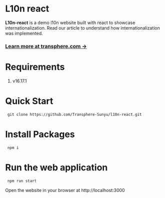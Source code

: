 # L10n react


**L10n-react**  is a demo l10n website built with react to showcase internationalization.
Read our article to understand how internationalization was implemented.

### [Learn more at transphere.com &rarr;](https://www.transphere.com/)

# Requirements
1. v16.17.1

# Quick Start
     git clone https://github.com/Transphere-Sunyu/l10n-react.git

# Install Packages

     npm i


# Run the web application
    
     npm run start

Open the website in your browser at http://localhost:3000
